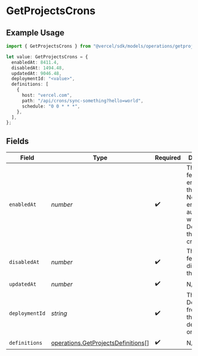 # GetProjectsCrons

## Example Usage

```typescript
import { GetProjectsCrons } from "@vercel/sdk/models/operations/getprojects.js";

let value: GetProjectsCrons = {
  enabledAt: 8411.4,
  disabledAt: 1494.48,
  updatedAt: 9046.48,
  deploymentId: "<value>",
  definitions: [
    {
      host: "vercel.com",
      path: "/api/crons/sync-something?hello=world",
      schedule: "0 0 * * *",
    },
  ],
};
```

## Fields

| Field                                                                                                                              | Type                                                                                                                               | Required                                                                                                                           | Description                                                                                                                        |
| ---------------------------------------------------------------------------------------------------------------------------------- | ---------------------------------------------------------------------------------------------------------------------------------- | ---------------------------------------------------------------------------------------------------------------------------------- | ---------------------------------------------------------------------------------------------------------------------------------- |
| `enabledAt`                                                                                                                        | *number*                                                                                                                           | :heavy_check_mark:                                                                                                                 | The time the feature was enabled for this project. Note: It enables automatically with the first Deployment that outputs cronjobs. |
| `disabledAt`                                                                                                                       | *number*                                                                                                                           | :heavy_check_mark:                                                                                                                 | The time the feature was disabled for this project.                                                                                |
| `updatedAt`                                                                                                                        | *number*                                                                                                                           | :heavy_check_mark:                                                                                                                 | N/A                                                                                                                                |
| `deploymentId`                                                                                                                     | *string*                                                                                                                           | :heavy_check_mark:                                                                                                                 | The ID of the Deployment from which the definitions originated.                                                                    |
| `definitions`                                                                                                                      | [operations.GetProjectsDefinitions](../../models/operations/getprojectsdefinitions.md)[]                                           | :heavy_check_mark:                                                                                                                 | N/A                                                                                                                                |